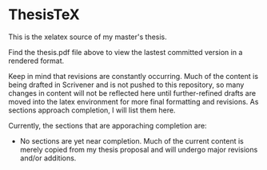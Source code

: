 ThesisTeX
=========

This is the xelatex source of my master's thesis.


Find the thesis.pdf file above to view the lastest committed version in a rendered format.


Keep in mind that revisions are constantly occurring. Much of the content is being drafted in Scrivener and is not pushed to this repository, so many changes in content will not be reflected here until further-refined drafts are moved into the latex environment for more final formatting and revisions. As sections approach completion, I will list them here.

Currently, the sections that are apporaching completion are:
 - No sections are yet near completion. Much of the current content is merely copied from my thesis proposal and will undergo major revisions and/or additions.
